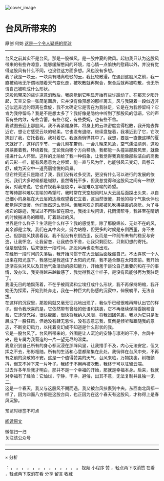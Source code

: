 ![cover_image](https://mmbiz.qlogo.cn/mmbiz_jpg/OJNrVQetduq2hAFibDxj9SlxCbDEicymWBJE7Q7F45epKJLUMEKWaguXzHQSnxwo4WkKITpInGrzBbEBgPd0LMpQ/0?wx_fmt=jpeg)

#  台风所带来的

原创  何妨  [ 这是一个令人疑惑的星球 ](javascript:void\(0\);)

__ _ _ _ _

  

台风之前其实不是台风，那是一股微风，是一股仲夏的微风。起初我只认为这股风带来的有些许凉意，能够缓解憋闷的环境，给心情一点愉快的慰藉以外，并没有觉得这股风有什么不同，也没往这方面多想。风也没有多想。  
我？我是一块云，一块具有陆离斑驳的云，我比较散漫，在遇到这股风之前，我一直被动地无所谓地随着天气变化走，被吹散就再聚合，聚合后就再被吹散，也无所谓自己被吹成什么形状。  
这股风带来的些许凉意消散后，我感觉到它明显开始有些许躁动了。在那天夕阳升起，天空又像一张简笔画后，它并没有像预想的那样离去，风与我隔着一段似近非近似远非远的距离在盘旋，我不太确定它是否在为我驻足，它是在为我停留吗？它肯为我停留吗？我是不是想太多了？我好像是隐约中听到了那股风的低语，它的声音有些内敛，有些含蓄，有些仓促，有些委婉，也有些不舍。  
我试图去迎上那股风。我不再紧绷身体，将身上的云块密度变得松散，我开始去靠近它，想让它感受云块的轻柔。它也没有退缩，继续盘旋着，我凑近到了它，它吹拂到了我，它托着我，我衬着它。我逐渐徜徉其中了。我想，要是一直像这样的夏天就好了，这样的季节，一会儿梨花带雨，一会儿晚来风急，空气濡湿清洌，这股风挟裹着我，环绕着我，无论我向哪个方向移动，我都能一头撞进那股风里，就像撞进什么人怀里。这样的比喻给了我一种假象，让我觉得我真能像那些洁白的高傲的云彩一样，能有风愿意为之停留，能一直与风为伴，也能够风云变幻，风卷云舒，成为天空中一道亮丽愉悦的风景。  
但它终究还只是路过了我，我们没有过多交流，更没有什么可以进行的发展的依托。我们大多时候都是缄默，虽然寄托不多，但我总觉得和这股风之间有一种默契，对我来说，它也许视我半是侥幸，半是难以言喻的希望。  
在等待那种难以言喻的希望时，我时常在天空起风时从大云层后面探出头来，以自己细小的身躯在大云层的边缘观望着伫立着，这当然很傻，其他的每个气象伙伴也都觉得这很傻，他们当然这么觉得。但我喜欢之前那被风吹拂挟裹的感觉。为了寻找它的踪迹，我试过不再驻留在原地，我找尘埃问话，托雨滴帮寻，我甚至在晴朗的时候搬进鸟的眼睛，盯着路过的风。  
世界是什么样子？生活是什么样子？我的感觉里，除了那股绵长、无处不在的风，其余都是尘埃，我们在其中奔突，努力站稳，但更多的时候是东倒西歪，身不由己。但那股风挟裹着我，我不但没有东倒西歪，反而是一种前所未有的稳妥与安逸，让我怀念，让我留恋，让我依依不舍，让我只剩回忆，只剩幻想的寄托。  
但是很徒劳，后来很长一段时间，那股风再也没有出现。  
在经历一段时间的失落后，我开始习惯于在大云层后面躲藏自己，不太喜欢一个人出来在阳光底下，我感觉是我遮住了太阳的光辉，我不适合飘在太阳面前。我开始逐渐丧失对风以及其他气象活动的感知能力，开始羞于谈论自己重要的和在乎的事情，没办法，我变得越来越敏感了，我觉得我这个样子，是没有风能够再为我驻足了。  
我漫无目的地飘荡着，不在乎被雨滴和尘埃打成什么形状，我不再保持坍缩，我开始无为探索，开始到处奔走，我在一种巨大的伤感的沉寂中，伸展躺平，无法自拔。  
在这样的沉寂里，那股风就又毫无征兆地出现了，我似乎已经很难再辨认出它的样子。但令我欣喜的是，它依然带有曾经的低语和挟裹，它不再继续保持委婉和含蓄，它逐渐充裕，很快膨胀，很快将我纳入风眼，将我团团包裹。我以为它只是发展成了一股狂风，但她没有肆无忌惮，没有恣意忘我，反倒是倾听和跟随我的意志，不断变幻风力，以托着变幻成不知道是什么形状的我。  
它是一股台风了。台风所带来的，外围是让人沉沦的安静与凛冽的干净，台风中央，是专属为我营造的一片一望无尽的温柔。  
我意识到自己所有的身心都沉浸在那阵风里，让我措手不及，内心无法安定，但又挥之不去，形影相随。所有的生活和心意都聚集在此处。我徜徉在台风中央，不再有之前的涣散的不安。这是一个值得赞美的天气，台风来临，万物挟裹，树枝颤抖，但又不掉下来一片叶子。我终于不用再被吹散，我终于可以驻留云端。  
过去许多年后我才明白，那并不是一个幸福的开始，那就是幸福本身。后来，我就对幸福有了经验：它灿烂，宁静，干净，避俗，出其不意，无法复制并且独一无二。  
这是一个春天，我又与这股风不期而遇，我又被台风挟裹到中央。东西南北风都一样了，因为四面八方都是这股台风，也正因为在这个春天有这股风，才称得上是春风沉醉。  
  

  

预览时标签不可点

[ 阅读原文 ](javascript:;)

微信扫一扫  
关注该公众号





****



****



×  分析

：  ，  ，  ，  ，  ，  ，  ，  ，  ，  ，  ，  ，  。  视频  小程序  赞  ，轻点两下取消赞  在看  ，轻点两下取消在看
分享  留言  收藏

